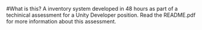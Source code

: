 #What is this?
A inventory system developed in 48 hours as part of a techinical assessment for a Unity Developer position.
Read the README.pdf for more information about this assessment.
